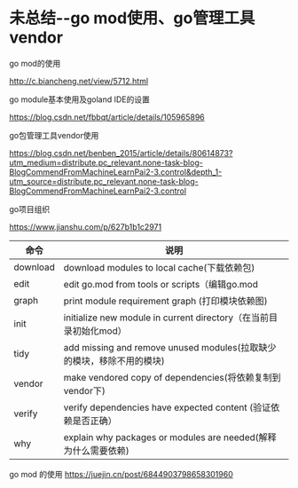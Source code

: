 # 未总结--go mod使用、go管理工具vendor

go mod的使用

http://c.biancheng.net/view/5712.html

go module基本使用及goland IDE的设置

https://blog.csdn.net/fbbqt/article/details/105965896

go包管理工具vendor使用

https://blog.csdn.net/benben_2015/article/details/80614873?utm_medium=distribute.pc_relevant.none-task-blog-BlogCommendFromMachineLearnPai2-3.control&depth_1-utm_source=distribute.pc_relevant.none-task-blog-BlogCommendFromMachineLearnPai2-3.control



go项目组织

https://www.jianshu.com/p/627b1b1c2971



| 命令     | 说明                                                         |
| -------- | ------------------------------------------------------------ |
| download | download modules to local cache(下载依赖包)                  |
| edit     | edit go.mod from tools or scripts（编辑go.mod                |
| graph    | print module requirement graph (打印模块依赖图)              |
| init     | initialize new module in current directory（在当前目录初始化mod） |
| tidy     | add missing and remove unused modules(拉取缺少的模块，移除不用的模块) |
| vendor   | make vendored copy of dependencies(将依赖复制到vendor下)     |
| verify   | verify dependencies have expected content (验证依赖是否正确） |
| why      | explain why packages or modules are needed(解释为什么需要依赖) |

go mod 的使用
https://juejin.cn/post/6844903798658301960

